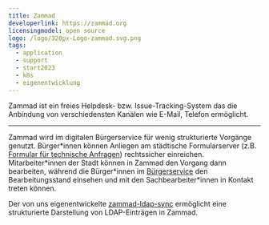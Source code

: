 ```yaml
---
title: Zammad
developerlink: https://zammad.org
licensingmodel: open source
logo: /logo/320px-Logo-zammad.svg.png
tags:
  - application
  - support
  - start2023
  - k8s
  - eigenentwicklung
---
```


Zammad ist ein freies Helpdesk- bzw. Issue-Tracking-System das die Anbindung von verschiedensten Kanälen wie E-Mail, Telefon ermöglicht.

---

Zammad wird im digitalen Bürgerservice für wenig strukturierte Vorgänge genutzt.
Bürger\*innen können Anliegen am städtische Formularserver (z.B. [Formular für technische Anfragen](https://service.muenchen.de/intelliform/forms/01/01/01/supportformular/index)) rechtssicher einreichen.
Mitarbeiter\*innen der Stadt können in Zammad den Vorgang dann bearbeiten, während die Bürger\*innen im [Bürgerservice](https://stadt.muenchen.de/buergerservice/anliegen/detailAnliegen.html) den Bearbeitungsstand einsehen und mit den Sachbearbeiter\*innen in Kontakt treten können.

Der von uns eigenentwickelte [zammad-ldap-sync](https://github.com/it-at-m/zammad-ldap-sync) ermöglicht eine strukturierte Darstellung von LDAP-Einträgen in Zammad.
